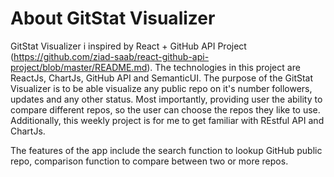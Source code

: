 # About GitStat Visualizer

GitStat Visualizer i inspired by React + GitHub API Project (https://github.com/ziad-saab/react-github-api-project/blob/master/README.md). The technologies in this project are ReactJs, ChartJs, GitHub API and SemanticUI. The purpose of the GitStat Visualizer is to be able visualize any public repo on it's number followers, updates and any other status. Most importantly, providing user the ability to compare different repos, so the user can choose the repos they like to use. Additionally, this weekly project is for me to get familiar with REstful API and ChartJs.

The features of the app include the search function to lookup GitHub public repo, comparison function to compare between two or more repos. 

